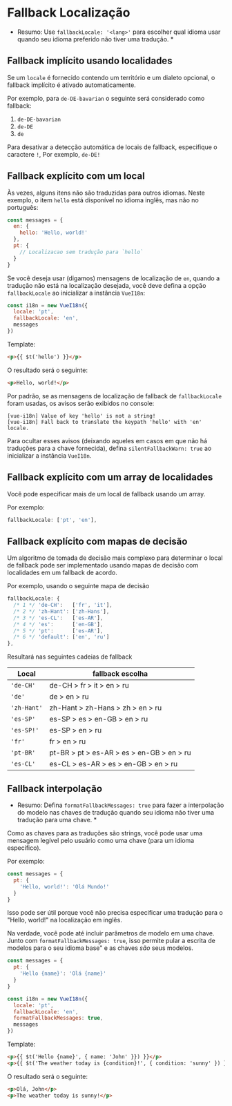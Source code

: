 # Fallback Localização

* Resumo: Use `fallbackLocale: '<lang>'` para escolher qual idioma usar quando seu idioma preferido não tiver uma tradução. *

## Fallback implícito usando localidades

Se um `locale` é fornecido contendo um território e um dialeto opcional, o fallback implícito é ativado automaticamente.

Por exemplo, para `de-DE-bavarian` o seguinte será considerado como fallback:

1. `de-DE-bavarian`
2. `de-DE`
3. `de`

Para desativar a detecção automática de locais de fallback, especifique o caractere `!`, Por exemplo, `de-DE!`

## Fallback explícito com um local

Às vezes, alguns itens não são traduzidas para outros idiomas. Neste exemplo, o item `hello` está disponível no idioma inglês, mas não no português:

```js
const messages = {
  en: {
    hello: 'Hello, world!'
  },
  pt: {
    // Localizacao sem tradução para `hello`
  }
}
```

Se você deseja usar (digamos) mensagens de localização de `en`, quando a tradução não está na localização desejada, você deve defina a opção `fallbackLocale` ao inicializar a instância `VueI18n`:

```js
const i18n = new VueI18n({
  locale: 'pt',
  fallbackLocale: 'en',
  messages
})
```

Template:

```html
<p>{{ $t('hello') }}</p>
```

O resultado será o seguinte:

```html
<p>Hello, world!</p>
```

Por padrão, se as mensagens de localização de fallback de `fallbackLocale` foram usadas, os avisos serão exibidos no console:

```
[vue-i18n] Value of key 'hello' is not a string!
[vue-i18n] Fall back to translate the keypath 'hello' with 'en' locale.
```

Para ocultar esses avisos (deixando aqueles em casos em que não há traduções para a chave fornecida), defina `silentFallbackWarn: true` ao inicializar a instância `VueI18n`.

## Fallback explícito com  um array de localidades

Você pode especificar mais de um local de fallback usando um array.

Por exemplo:

```js
fallbackLocale: ['pt', 'en'],
```

## Fallback explícito com mapas de decisão

Um algoritmo de tomada de decisão mais complexo para determinar o local de fallback pode ser implementado usando mapas de decisão com localidades em um fallback de acordo.

Por exemplo, usando o seguinte mapa de decisão

```js
fallbackLocale: {
  /* 1 */ 'de-CH':   ['fr', 'it'],
  /* 2 */ 'zh-Hant': ['zh-Hans'],
  /* 3 */ 'es-CL':   ['es-AR'],
  /* 4 */ 'es':      ['en-GB'],
  /* 5 */ 'pt':      ['es-AR'],
  /* 6 */ 'default': ['en', 'ru']
},
```

Resultará nas seguintes cadeias de fallback

| Local       | fallback escolha                          |
| ----------- | ----------------------------------------- |
| `'de-CH'`   | de-CH > fr > it > en > ru                 |
| `'de'`      | de > en > ru                              |
| `'zh-Hant'` | zh-Hant > zh-Hans > zh > en > ru          |
| `'es-SP'`   | es-SP > es > en-GB > en > ru              |
| `'es-SP!'`  | es-SP > en > ru                           |
| `'fr'`      | fr > en > ru                              |
| `'pt-BR'`   | pt-BR > pt > es-AR > es > en-GB > en > ru |
| `'es-CL'`   | es-CL > es-AR > es > en-GB > en > ru      |

## Fallback interpolação

* Resumo: Defina `formatFallbackMessages: true` para fazer a interpolação do modelo nas chaves de tradução quando seu idioma não tiver uma tradução para uma chave. *

Como as chaves para as traduções são strings, você pode usar uma mensagem legível pelo usuário como uma chave (para um idioma específico).

Por exemplo:

```js
const messages = {
  pt: {
    'Hello, world!': 'Olá Mundo!'
  }
}
```

Isso pode ser útil porque você não precisa especificar uma tradução para o "Hello, world!" na localização em inglês.

Na verdade, você pode até incluir parâmetros de modelo em uma chave. Junto com `formatFallbackMessages: true`, isso permite pular a escrita de modelos para o seu idioma base" e as chaves *são* seus modelos.

```js
const messages = {
  pt: {
    'Hello {name}': 'Olá {name}'
  }
}

const i18n = new VueI18n({
  locale: 'pt',
  fallbackLocale: 'en',
  formatFallbackMessages: true,
  messages
})
```

Template:

```html
<p>{{ $t('Hello {name}', { name: 'John' }}) }}</p>
<p>{{ $t('The weather today is {condition}!', { condition: 'sunny' }) }}</p>
```

O resultado será o seguinte:

```html
<p>Olá, John</p>
<p>The weather today is sunny!</p>
```
